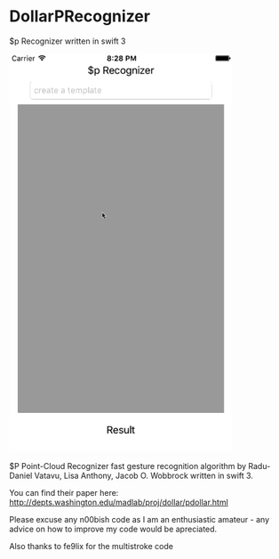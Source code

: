 # DollarPRecognizer
$p Recognizer written in swift 3 

<img src="/out.gif" width="400" alt="example gif">

$P Point-Cloud Recognizer fast gesture recognition algorithm by Radu-Daniel Vatavu, Lisa Anthony, Jacob O. Wobbrock written in swift 3.

You can find their paper here: http://depts.washington.edu/madlab/proj/dollar/pdollar.html

Please excuse any n00bish code as I am an enthusiastic amateur - any advice on how to improve my code would be apreciated.

Also thanks to fe9lix for the multistroke code
